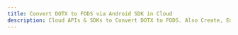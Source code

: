 ---title: Convert DOTX to FODS via Android SDK in Clouddescription: Cloud APIs & SDKs to Convert DOTX to FODS. Also Create, Edit & Render Microsoft Word & OpenOffice documents in the Cloud.---